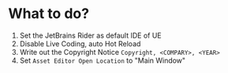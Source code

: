 ﻿# What to do?
1. Set the JetBrains Rider as default IDE of UE
2. Disable Live Coding, auto Hot Reload
3. Write out the Copyright Notice `Copyright, <COMPARY>, <YEAR>`
4. Set `Asset Editor Open Location` to "Main Window"